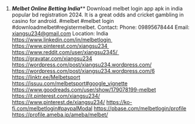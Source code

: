 1. ***Melbet Online Betting India*****
Download melbet login app apk in india popular bd registration 2024. It is a great odds and cricket gambling in casino for android. #melbet #melbet login #downloadmelbet#registermelbet.
Contact: Phone: 09895678444
Email: xiangsu234@gmail.com
Location: India
https://www.linkedin.com/in/melbetlogin https://www.pinterest.com/xiangsu234 https://www.reddit.com/user/xiangsu2345/ https://gravatar.com/xiangsu234
https://wordpress.com/post/xiangsu234.wordpress.com/
https://wordpress.com/post/xiangsu234.wordpress.com/6
https://linktr.ee/Melbetsport
https://issuu.com/melbetsport#google_vignette
https://www.goodreads.com/user/show/179078199-melbet
https://it.pinterest.com/xiangsu234/
https://www.pinterest.de/xiangsu234/
https://ko-fi.com/melbetlogin#paypalModal
https://pbase.com/melbetlogin/profile
https://profile.ameba.jp/ameba/melbet/
 
